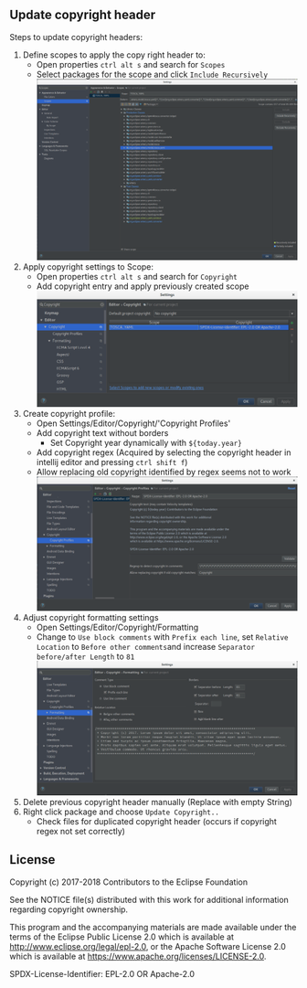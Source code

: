## Update copyright header

Steps to update copyright headers:
1. Define scopes to apply the copy right header to:
    - Open properties `ctrl alt s` and search for `Scopes`
    - Select packages for the scope and click `Include Recursively`
    ![GitAutoCheck](graphics/SetScopes.png)
2. Apply copyright settings to Scope:
    - Open properties `ctrl alt s` and search for `Copyright`
    - Add copyright entry and apply previously created scope
    ![GitAutoCheck](graphics/Copyright.png)
3. Create copyright profile:
    - Open Settings/Editor/Copyright/'Copyright Profiles'
    - Add copyright text without borders
        - Set Copyright year dynamically with `${today.year}` 
    - Add copyright regex (Acquired by selecting the copyright header in intellij editor and pressing `ctrl shift f`)
    - Allow replacing old copyright identified by regex seems not to work
    ![GitAutoCheck](graphics/CopyrightProfiles.png)
4. Adjust copyright formatting settings
    - Open Settings/Editor/Copyright/Formatting
    - Change to `Use block comments` with `Prefix each line`, set `Relative Location` to `Before other comments`and increase `Separator before/after Length` to `81`
    ![GitAutoCheck](graphics/CopyrightFormat.png)
5. Delete previous copyright header manually (Replace with empty String)
6. Right click package and choose `Update Copyright..`
    - Check files for duplicated copyright header (occurs if copyright regex not set correctly)

## License

Copyright (c) 2017-2018 Contributors to the Eclipse Foundation

See the NOTICE file(s) distributed with this work for additional
information regarding copyright ownership.

This program and the accompanying materials are made available under the
terms of the Eclipse Public License 2.0 which is available at
http://www.eclipse.org/legal/epl-2.0, or the Apache Software License 2.0
which is available at https://www.apache.org/licenses/LICENSE-2.0.

SPDX-License-Identifier: EPL-2.0 OR Apache-2.0
